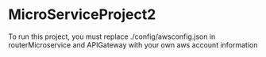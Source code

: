 # MicroServiceProject2
To run this project, you must replace ./config/awsconfig.json in routerMicroservice and APIGateway with your own aws account information
